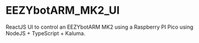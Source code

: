 # EEZYbotARM_MK2_UI
ReactJS UI to control an EEZYbotARM MK2 using a Raspberry PI Pico using NodeJS + TypeScript + Kaluma.
